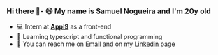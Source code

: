 ### Hi there 👋- 😄 My name is Samuel Nogueira and I'm 20y old
- 💻 Intern at [**Appi9**](https://www.appi9.com/) as a front-end
- 🍜 Learning typescript and functional programming
- 📮 You can reach me on [Email](mailto://sampaioxsamuel@gmail.com) and on my [Linkedin page](https://www.linkedin.com/in/samuel-nogueira-sampaio)
